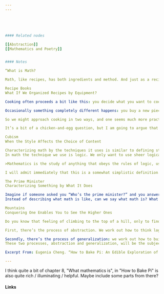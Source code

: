 ```yaml
---
---





#### Related nodes

[[Abstraction]]
[[Mathematics and Poetry]]


#### Notes

“What is Math?

Math, like recipes, has both ingredients and method. And just as a recipe would be a bit useless if it omitted the method, we can’t understand what math is unless we talk about the way it is done, not just the things it studies. Incidentally the method in the above recipe is quite important—these don’t cook very well in a large tray. In math the method is perhaps even more important than the ingredients. Math probably isn’t whatever you studied in high school in classes called “math.” Yet somehow I always knew that math was more than what we did in high school. So what is math?

Recipe Books
What If We Organized Recipes by Equipment?

Cooking often proceeds a bit like this: you decide what you want to cook, you buy the ingredients, and then you cook it. Sometimes it might work the other way round: you go wandering through the store or maybe a market, you see what ingredients look good, and you feel inspired by them to conjure up your meal. Perhaps there’s some particularly fresh fish, or a type of mushroom you’ve never seen before, so you buy it and go home and look up what to do with it afterwards.

Occasionally something completely different happens: you buy a new piece of equipment, and suddenly you want to try making all sorts of different things with that equipment. Perhaps you bought a blender, and suddenly you make soup, smoothies, ice cream. You try making mashed potatoes in it, and it goes horribly wrong (it looks like glue). Maybe you bought a slow cooker. Or a steamer. Or a rice cooker. Perhaps you learn a new technique, like separating eggs or clarifying butter, and suddenly you want to make as many things as possible involving your new technique.

So we might approach cooking in two ways, and one seems much more practical than the other. Most recipe books are divided up according to parts of the meal rather than by techniques. There’s a chapter on appetizers, a chapter on soup, a chapter on fish, a chapter on meat, a chapter on dessert, and so on. There might be a whole chapter on an ingredient—say, a chapter on chocolate recipes or vegetable recipes. Sometimes there are whole chapters on particular meals—say, a chapter on Christmas dinner. But it would be quite odd to have a chapter on “recipes that use a rubber spatula” or “recipes that use a balloon whisk.” Having said that, kitchen gadgets often come with useful booklets of recipes you can make with your new equipment. A blender will come with blender recipes; likewise a slow cooker or an ice cream maker. Something similar is true of subjects of research. Usually when you say what a subject is, you describe it according to the thing that you’re studying. Maybe you study birds, or plants, or food, or cooking, or how to cut hair, or what happened in the past, or how society works. Once you’ve decided what you’re going to study, you learn the techniques for studying it, or you invent new techniques for studying it, just as you learn how to whisk egg whites or clarify butter. In math, however, the things we study are also determined by the techniques we use. This is similar to buying a blender and then going round seeing what you can make with it. This is more or less backwards compared with other subjects. Usually the techniques we use are determined by the things we’re studying; usually we decide what we want for dinner and then get out the equipment for making it. But when we’re really excited about our new blender, we try to make all our dinners with it for a while. (At least I’ve seen people do this.)

It’s a bit of a chicken-and-egg question, but I am going to argue that math is defined by the techniques it uses to study things, and that the things it studies are determined by those techniques.

Cubism
When the Style Affects the Choice of Content

Characterizing math by the techniques it uses is similar to defining styles of art, like cubism or pointillism or impressionism, where the genre is defined by the techniques rather than by the subject matter. Or ballet and opera, where the art form is defined by the methods and the subject matter is duly restricted. Ballet is very powerful at expressing emotion but not so good at expressing dialogue or making demands for political change. Cubism is not that effective for depicting insects. Symphonies are good at expressing tragedy and joy but not very good at saying “Please pass the salt.”
In math the technique we use is logic. We only want to use sheer logical reasoning. Not experiments, not physical evidence, not blind faith or hope or democracy or violence. Just logic. So what are the things we study? We study anything that obeys the rules of logic.

>Mathematics is the study of anything that obeys the rules of logic, using the rules of logic.

I will admit immediately that this is a somewhat simplistic definition. But I hope that after reading some more you’ll see why this is accurate as far as it goes, not as circular as it sounds at first, and just the sort of thing a category theorist would say.

The Prime Minister
Characterizing Something by What It Does

Imagine if someone asked you “Who’s the prime minister?” and you answered “He’s the head of the government.” This would be correct but annoying, and not really answering the right question: you’ve characterized the prime minister without telling us who it is. Likewise, my “definition” of mathematics has characterized math rather than telling you what it is. This is a little unhelpful, or at least incomplete—but it’s just the start.
Instead of describing what math is like, can we say what math is? What does math actually study? It definitely studies numbers, but also other things like shapes, graphs, and patterns, and then things that you can’t see—logical ideas. And more than that: things we don’t even know about yet. One of the reasons math keeps growing is that once you have a technique, you can always find more things to study with it, and then you can find “more techniques to use to study those things, and then you can find more things to study with the new techniques, and so on, a bit like chickens laying eggs that hatch chickens that lay eggs that hatch chickens...

Mountains
Conquering One Enables You to See the Higher Ones

Do you know that feeling of climbing to the top of a hill, only to find that you can now see all the higher hills beyond it? Math is like that too. The more it progresses, the more things it comes up with to study. There are, broadly, two ways this can happen.

First, there’s the process of abstraction. We work out how to think logically about something that logic otherwise couldn’t handle. For example, you previously only made rice in your rice cooker, and then you work out that you can use it to make cake, it’s just a bit different from cake made the normal way in an oven. We take something that wasn’t really math before, and look at it differently to turn it into math. This is the reason that x’s and y’s start appearing—we start by thinking about numbers, but then realize that the things we do with numbers can be done to other things as well. This will be the subject of the next chapter.

Secondly, there’s the process of generalization: we work out how to build more complicated things out of the things we’ve already understood. This is like making a cake in your blender, and making the frosting in your blender, and then piling it all up.† In math this is how we get things like polynomials and matrices, complicated shapes, four-dimensional space, and so on, out of simpler things like numbers, triangles, and our everyday world. We’ll look into this in Chapter 5.
These two processes, abstraction and generalization, will be the subject of the next few chapters, but first I want to draw your attention to something weird and wonderful about how math does these two things.

Excerpt From: Eugenia Cheng. “How to Bake Pi: An Edible Exploration of the Mathematics of Mathematics.” Apple Books. 

---
```


I think quite a bit of chapter 8, "What mathematics is", in "How to Bake Pi" is also quite rich / illuminating / helpful. Maybe include some parts from there?  







#### Links